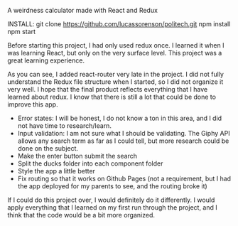 A weirdness calculator made with React and Redux

INSTALL:
git clone https://github.com/lucassorenson/politech.git
npm install
npm start



Before starting this project, I had only used redux once. I learned it when I was learning React, but only on the very surface level. This project was a great learning experience. 

As you can see, I added react-router very late in the project. I did not fully understand the Redux file structure when I started, so I did not organize it very well. I hope that the final product reflects everything that I have learned about redux. I know that there is still a lot that could be done to improve this app.

- Error states: I will be honest, I do not know a ton in this area, and I did not have time to research/learn.
- Input validation: I am not sure what I should be validating. The Giphy API allows any search term as far as I could tell, but more research could be done on the subject.
- Make the enter button submit the search
- Split the ducks folder into each component folder
- Style the app a little better
- Fix routing so that it works on Github Pages (not a requirement, but I had the app deployed for my parents to see, and the routing broke it)

If I could do this project over, I would definitely do it differently. I would apply everything that I learned on my first run through the project, and I think that the code would be a bit more organized. 
